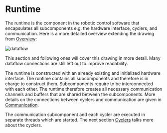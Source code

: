 # Runtime

The runtime is the component in the robotic control software that encapsulates all subcomponents e.g. the hardware interface, cyclers, and communication.
Here is a more detailed overview extending the drawing from [Overview](./overview.md):

![dataflow](./dataflow.drawio.png)

This section and following ones will cover this drawing in more detail. Many dataflow connections are still left out to improve readability.

The runtime is constructed with an already existing and initialized hardware interface.
The runtime contains all subcomponents and therefore is in charge to construct them.
Subcomponents require to be interconnected with each other.
The runtime therefore creates all necessary communication channels and buffers that are shared between the subcomponents.
More details on the connections between cyclers and communication are given in [Communication](./communication.md).

The communication subcomponent and each cycler are executed in separate threads which are started.
The next section [Cyclers](./cyclers.md) talks more about the cyclers.
